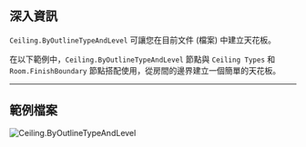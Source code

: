 ## 深入資訊
`Ceiling.ByOutlineTypeAndLevel` 可讓您在目前文件 (檔案) 中建立天花板。

在以下範例中，`Ceiling.ByOutlineTypeAndLevel` 節點與 `Ceiling Types` 和 `Room.FinishBoundary` 節點搭配使用，從房間的邊界建立一個簡單的天花板。

___
## 範例檔案

![Ceiling.ByOutlineTypeAndLevel](./Revit.Elements.Ceiling.ByOutlineTypeAndLevel(outlineCurves,%20ceilingType,%20level)_img.jpg)
